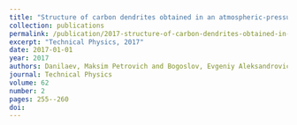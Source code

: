 ```yaml
---
title: "Structure of carbon dendrites obtained in an atmospheric-pressure gas discharge"
collection: publications
permalink: /publication/2017-structure-of-carbon-dendrites-obtained-in-an-atmos/
excerpt: "Technical Physics, 2017"
date: 2017-01-01
year: 2017
authors: Danilaev, Maksim Petrovich and Bogoslov, Evgeniy Aleksandrovich and Pol’skii, Yu E and Nasybullin, Aidar Revkatovich and Pudovkin, Maksim Sergeevich and Khadiev, Azat Ravilevich
journal: Technical Physics
volume: 62
number: 2
pages: 255--260
doi: 
---
```

